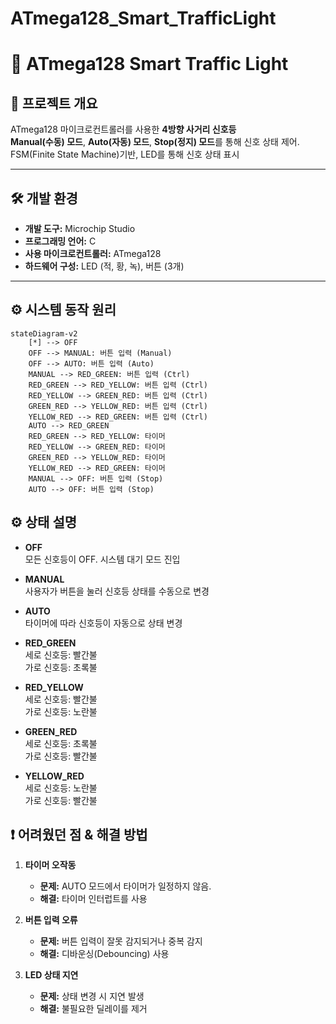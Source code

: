 # ATmega128_Smart_TrafficLight

# 🚦 ATmega128 Smart Traffic Light

## 📌 프로젝트 개요

ATmega128 마이크로컨트롤러를 사용한 **4방향 사거리 신호등**  
**Manual(수동) 모드**, **Auto(자동) 모드**, **Stop(정지) 모드**를 통해 신호 상태 제어.  
FSM(Finite State Machine)기반, LED를 통해 신호 상태 표시

---

## 🛠️ 개발 환경

- **개발 도구:** Microchip Studio
- **프로그래밍 언어:** C
- **사용 마이크로컨트롤러:** ATmega128
- **하드웨어 구성:** LED (적, 황, 녹), 버튼 (3개)

---

## ⚙️ 시스템 동작 원리

```mermaid
stateDiagram-v2
    [*] --> OFF
    OFF --> MANUAL: 버튼 입력 (Manual)
    OFF --> AUTO: 버튼 입력 (Auto)
    MANUAL --> RED_GREEN: 버튼 입력 (Ctrl)
    RED_GREEN --> RED_YELLOW: 버튼 입력 (Ctrl)
    RED_YELLOW --> GREEN_RED: 버튼 입력 (Ctrl)
    GREEN_RED --> YELLOW_RED: 버튼 입력 (Ctrl)
    YELLOW_RED --> RED_GREEN: 버튼 입력 (Ctrl)
    AUTO --> RED_GREEN
    RED_GREEN --> RED_YELLOW: 타이머
    RED_YELLOW --> GREEN_RED: 타이머
    GREEN_RED --> YELLOW_RED: 타이머
    YELLOW_RED --> RED_GREEN: 타이머
    MANUAL --> OFF: 버튼 입력 (Stop)
    AUTO --> OFF: 버튼 입력 (Stop)
```

## ⚙️ 상태 설명

- **OFF**  
  모든 신호등이 OFF. 시스템 대기 모드 진입

- **MANUAL**  
  사용자가 버튼을 눌러 신호등 상태를 수동으로 변경

- **AUTO**  
  타이머에 따라 신호등이 자동으로 상태 변경

- **RED_GREEN**  
  세로 신호등: 빨간불  
  가로 신호등: 초록불  

- **RED_YELLOW**  
  세로 신호등: 빨간불  
  가로 신호등: 노란불  

- **GREEN_RED**  
  세로 신호등: 초록불  
  가로 신호등: 빨간불  

- **YELLOW_RED**  
  세로 신호등: 노란불  
  가로 신호등: 빨간불  

## ❗ 어려웠던 점 & 해결 방법

1. **타이머 오작동**  
   - **문제:** AUTO 모드에서 타이머가 일정하지 않음.
   - **해결:** 타이머 인터럽트를 사용

2. **버튼 입력 오류**  
   - **문제:** 버튼 입력이 잘못 감지되거나 중복 감지  
   - **해결:** 디바운싱(Debouncing) 사용

3. **LED 상태 지연**  
   - **문제:** 상태 변경 시 지연 발생  
   - **해결:** 불필요한 딜레이를 제거
